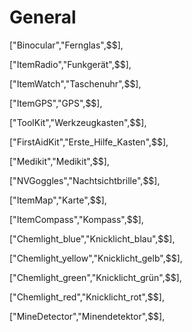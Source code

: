 # General

["Binocular","Fernglas",$$],

["ItemRadio","Funkgerät",$$],

["ItemWatch","Taschenuhr",$$],

["ItemGPS","GPS",$$],

["ToolKit","Werkzeugkasten",$$],

["FirstAidKit","Erste_Hilfe_Kasten",$$],

["Medikit","Medikit",$$],

["NVGoggles","Nachtsichtbrille",$$],

["ItemMap","Karte",$$],

["ItemCompass","Kompass",$$],

["Chemlight_blue","Knicklicht_blau",$$],

["Chemlight_yellow","Knicklicht_gelb",$$],

["Chemlight_green","Knicklicht_grün",$$],

["Chemlight_red","Knicklicht_rot",$$],

["MineDetector","Minendetektor",$$],
